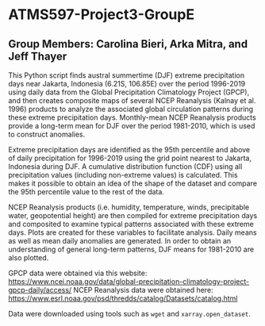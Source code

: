 # ATMS597-Project3-GroupE
## Group Members: Carolina Bieri, Arka Mitra, and Jeff Thayer

This Python script finds austral summertime (DJF) extreme precipitation days near Jakarta, Indonesia (6.21S, 106.85E) over the period 1996-2019 using daily data from the Global Precipitation Climatology Project (GPCP), and then creates composite maps of several NCEP Reanalysis (Kalnay et al. 1996) products to analyze the associated global circulation patterns during these extreme precipitation days. Monthly-mean NCEP Reanalysis products provide a long-term mean for DJF over the period 1981-2010, which is used to construct anomalies. 

Extreme precipitation days are identified as the 95th percentile and above of daily precipitation for 1996-2019 using the grid point nearest to Jakarta, Indonesia during DJF. A cumulative distribution function (CDF) using all precipitation values (including non-extreme values) is calculated. This makes it possible to obtain an idea of the shape of the dataset and compare the 95th percentile value to the rest of the data.

NCEP Reanalysis products (i.e. humidity, temperature, winds, precipitable water, geopotential height) are then compiled for extreme precipitation days and composited to examine typical patterns associated with these extreme days. Plots are created for these variables to facilitate analysis. Daily means as well as mean daily anomalies are generated. In order to obtain an understanding of general long-term patterns, DJF means for 1981-2010 are also plotted.

GPCP data were obtained via this website: https://www.ncei.noaa.gov/data/global-precipitation-climatology-project-gpcp-daily/access/
NCEP Reanalysis data were obtained here: https://www.esrl.noaa.gov/psd/thredds/catalog/Datasets/catalog.html

Data were downloaded using tools such as `wget` and `xarray.open_dataset`.
